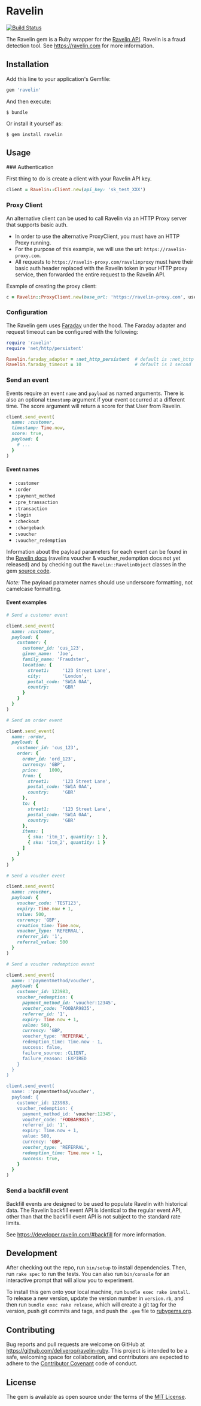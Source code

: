 # Ravelin

[![Build Status](https://circleci.com/gh/deliveroo/ravelin-ruby.svg?style=svg)](https://circleci.com/gh/deliveroo/ravelin-ruby)

The Ravelin gem is a Ruby wrapper for the
[Ravelin API](https://developer.ravelin.com). Ravelin is a fraud detection
tool. See https://ravelin.com for more information.


## Installation

Add this line to your application's Gemfile:

```ruby
gem 'ravelin'
```

And then execute:

    $ bundle

Or install it yourself as:

    $ gem install ravelin

## Usage


### Authentication

First thing to do is create a client with your Ravelin API key.

```ruby
client = Ravelin::Client.new(api_key: 'sk_test_XXX')
```

### Proxy Client
An alternative client can be used to call Ravelin via an HTTP Proxy server that supports basic auth. 
* In order to use the alternative ProxyClient, you must have an HTTP Proxy running. 
* For the purpose of this example, we will use the url: `https://ravelin-proxy.com`.
* All requests to `https://ravelin-proxy.com/ravelinproxy` must have their basic auth header replaced with the Ravelin token in your HTTP proxy service, then forwarded the entire request to the Ravelin API.

Example of creating the proxy client:
```ruby
c = Ravelin::ProxyClient.new(base_url: 'https://ravelin-proxy.com', username:'foo', password:'bar')
```

### Configuration

The Ravelin gem uses [Faraday](https://github.com/lostisland/faraday) under the hood. The Faraday adapter and request
timeout can be configured with the following:

```ruby
require 'ravelin'
require 'net/http/persistent'

Ravelin.faraday_adapter = :net_http_persistent  # default is :net_http
Ravelin.faraday_timeout = 10                    # default is 1 second
```


### Send an event

Events require an event `name` and `payload` as named arguments. There is also an
optional `timestamp` argument if your event occurred at a different time. The score
argument will return a score for that User from Ravelin.

```ruby
client.send_event(
  name: :customer,
  timestamp: Time.now,
  score: true,
  payload: {
    # ...
  }
)
```


#### Event names

* `:customer`
* `:order`
* `:payment_method`
* `:pre_transaction`
* `:transaction`
* `:login`
* `:checkout`
* `:chargeback`
* `:voucher`
* `:voucher_redemption`

Information about the payload parameters for each event can be found in the
[Ravelin docs](https://developer.ravelin.com) (ravelins voucher & voucher_redemption docs not yet released) and by checking out the
`Ravelin::RavelinObject` classes in the gem
[source code](https://github.com/deliveroo/ravelin-ruby/tree/master/lib).

*Note:* The payload parameter names should use underscore formatting, not
camelcase formatting.


#### Event examples

```ruby
# Send a customer event

client.send_event(
  name: :customer,
  payload: {
    customer: {
      customer_id: 'cus_123',
      given_name:  'Joe',
      family_name: 'Fraudster',
      location: {
        street1:     '123 Street Lane',
        city:        'London',
        postal_code: 'SW1A 0AA',
        country:     'GBR'
      }
    }
  }
)

# Send an order event

client.send_event(
  name: :order,
  payload: {
    customer_id: 'cus_123',
    order: {
      order_id: 'ord_123',
      currency: 'GBP',
      price:    1000,
      from: {
        street1:     '123 Street Lane',
        postal_code: 'SW1A 0AA',
        country:     'GBR'
      },
      to: {
        street1:     '123 Street Lane',
        postal_code: 'SW1A 0AA',
        country:     'GBR'
      },
      items: [
        { sku: 'itm_1', quantity: 1 },
        { sku: 'itm_2', quantity: 1 }
      ]
    }
  }
)

# Send a voucher event

client.send_event(
  name: :voucher,
  payload: {
    voucher_code: 'TEST123',
    expiry: Time.now + 1,
    value: 500,
    currency: 'GBP',
    creation_time: Time.now,
    voucher_type: 'REFERRAL',
    referrer_id: '1',
    referral_value: 500
  }
)

# Send a voucher redemption event

client.send_event(
  name: :'paymentmethod/voucher',
  payload: {
    customer_id: 123983,
    voucher_redemption: {
      payment_method_id: 'voucher:12345',
      voucher_code: 'FOOBAR9835',
      referrer_id: '1',
      expiry: Time.now + 1,
      value: 500,
      currency: 'GBP,
      voucher_type: 'REFERRAL',
      redemption_time: Time.now - 1,
      success: false,
      failure_source: :CLIENT, 
      failure_reason: :EXPIRED
    }
  }
)

client.send_event(
  name: :'paymentmethod/voucher',
  payload: {
    customer_id: 123983,
    voucher_redemption: {
      payment_method_id: 'voucher:12345',
      voucher_code: 'FOOBAR9835',
      referrer_id: '1',
      expiry: Time.now + 1,
      value: 500,
      currency: 'GBP,
      voucher_type: 'REFERRAL',
      redemption_time: Time.now - 1,
      success: true,
    }
  }
)

```

### Send a backfill event

Backfill events are designed to be used to populate Ravelin with historical
data. The Ravelin backfill event API is identical to the regular event API,
other than that the backfill event API is not subject to the standard rate
limits.

See https://developer.ravelin.com/#backfill for more information.


## Development

After checking out the repo, run `bin/setup` to install dependencies. Then, run
`rake spec` to run the tests. You can also run `bin/console` for an interactive
prompt that will allow you to experiment.

To install this gem onto your local machine, run `bundle exec rake install`. To
release a new version, update the version number in `version.rb`, and then run
`bundle exec rake release`, which will create a git tag for the version, push
git commits and tags, and push the `.gem` file to
[rubygems.org](https://rubygems.org).


## Contributing

Bug reports and pull requests are welcome on GitHub at
https://github.com/deliveroo/ravelin-ruby. This project is intended to be a safe,
welcoming space for collaboration, and contributors are expected to adhere to
the [Contributor Covenant](http://contributor-covenant.org) code of conduct.


## License

The gem is available as open source under the terms of the
[MIT License](http://opensource.org/licenses/MIT).
